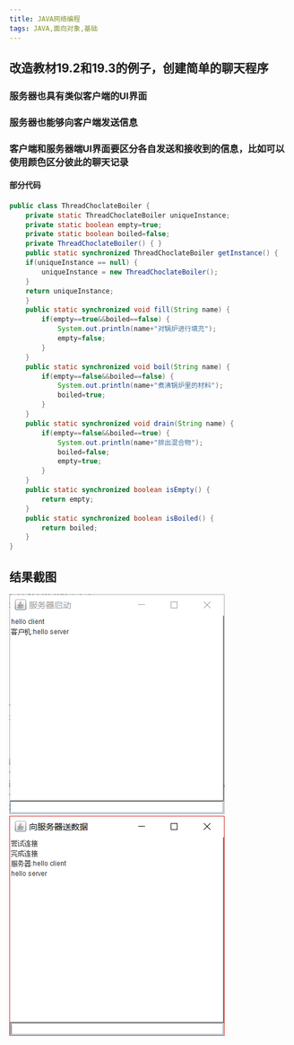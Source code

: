 ```yaml
---
title: JAVA网络编程
tags: JAVA,面向对象,基础
---
```


## 改造教材19.2和19.3的例子，创建简单的聊天程序
### 服务器也具有类似客户端的UI界面
### 服务器也能够向客户端发送信息
### 客户端和服务器端UI界面要区分各自发送和接收到的信息，比如可以使用颜色区分彼此的聊天记录


#### 部分代码
```java
public class ThreadChoclateBoiler {
	private static ThreadChoclateBoiler uniqueInstance;
    private static boolean empty=true;
    private static boolean boiled=false;
    private ThreadChoclateBoiler() { }
    public static synchronized ThreadChoclateBoiler getInstance() {
	if(uniqueInstance == null) {
	    uniqueInstance = new ThreadChoclateBoiler();
	}
	return uniqueInstance;	
    }
    public static synchronized void fill(String name) {
    	if(empty==true&&boiled==false) {
    		System.out.println(name+"对锅炉进行填充");
    		empty=false;
    	}
    }
    public static synchronized void boil(String name) {
    	if(empty==false&&boiled==false) {
    		System.out.println(name+"煮沸锅炉里的材料");
    		boiled=true;
    	}
    }
    public static synchronized void drain(String name) {
    	if(empty==false&&boiled==true) {
    		System.out.println(name+"排出混合物");
    		boiled=false;
    		empty=true;
    	}
    }
    public static synchronized boolean isEmpty() {
    	return empty;
    }
    public static synchronized boolean isBoiled() {
    	return boiled;
    }
}

```
## 结果截图
![enter description here][1]
![enter description here][2]


  [1]: ./1.png "1"
  [2]: ./2.png "2"
